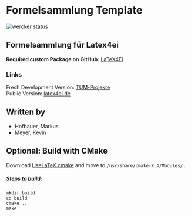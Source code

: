 # Formelsammlung Template
[![wercker status](https://app.wercker.com/status/977d2974057f5eb78fc222d136073932/s "wercker status")](https://app.wercker.com/project/bykey/977d2974057f5eb78fc222d136073932)

## Formelsammlung für Latex4ei
**Required custom Package on GitHub:** [LaTeX4Ei](https://github.com/latex4ei/latex4ei-packages)

### Links

Fresh Development Version: [TUM-Projekte](https://makeappdev.github.io/TUM-Projekte/)  
Public Version: [latex4ei.de](http://latex4ei.de)


## Written by
- Hofbauer, Markus
- Meyer, Kevin

## Optional: Build with CMake
Download [UseLaTeX.cmake](https://cmake.org/Wiki/CMakeUserUseLATEX) and move to `/usr/share/cmake-X.X/Modules/.`  
##### Steps to build:
```shell
mkdir build
cd build
cmake ..
make
```

